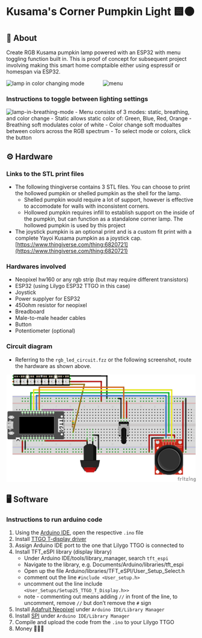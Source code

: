 # Kusama's Corner Pumpkin Light 🟨⚫
## 🚀 About
Create RGB Kusama pumpkin lamp powered with an ESP32 with menu toggling function built in. This is proof of concept for subsequent project involving making this smart home comptaible either using espressif or homespan via ESP32. 
<div style="display: flex;">
    <img src="media/color_change_mode.gif" alt="lamp in color changing mode" width="300" style="margin-right: 10px;" />
    <img src="media/breathing_mode.gif" alt="menu" width="300"/>
</div>

### Instructions to toggle between lighting settings
<img src="media/menu_example.gif"  alt="lamp-in-breathing-mode" width="300"/> 
- Menu consists of 3 modes: static, breathing, and color change
	- Static allows static color of: Green, Blue, Red, Orange
	- Breathing soft modulates color of white
	- Color change soft modualtes between colors across the RGB spectrum
- To select mode or colors, click the button

## ⚙️ Hardware
### Links to the STL print files
- The following thingiverse contains 3 STL files. You can choose to print the hollowed pumpkin or shelled pumpkin as the shell for the lamp.
	- Shelled pumpkin would require a lot of support, however is effective to accomodate for walls with inconsistent corners.
	- Hollowed pumpkin requires infill to establish support on the inside of the pumpkin, but can function as a standalone corner lamp. The hollowed pumpkin is used by this project
- The joystick pumpkin is an optional print and is a custom fit print with a complete Yayoi Kusama pumpkin as a joystick cap.
[https://www.thingiverse.com/thing:6820721](https://www.thingiverse.com/thing:6820721)

### Hardwares involved
- Neopixel hw160 or any rgb strip (but may require different transistors)
- ESP32 (using Lilygo ESP32 TTGO in this case)
- Joystick
- Power supplyer for ESP32
- 450ohm resistor for neopixel
- Breadboard
- Male-to-male header cables
- Button
- Potentiometer (optional)

### Circuit diagram
- Referring to the ``rgb_led_circuit.fzz`` or the following screenshot, route the hardware as shown above.
<img src="media/rgb_led_circuit.png" alt="circuit" width="1000" />

## 🖥️ Software
### Instructions to run arduino code
1) Using the [Arduino IDE](https://www.arduino.cc/en/software), open the respective ``.ino`` file
2) Install [TTGO T-display driver](https://github.com/Xinyuan-LilyGO/TTGO-T-Display)
3) Assign Arduino IDE port to the one that Lilygo TTGO is connected to
4) Install TFT_eSPI library (display library)
	- Under Arduino IDE/tools/library_manager, search ``tft_espi``
	- Navigate to the library, e.g. Documents/Arduino/libraries/tft_espi
	- Open up the file Arduino/libraries/TFT_eSPI/User_Setup_Select.h
	- comment out the line ``#include <User_setup.h>``
	- uncomment out the line include ``<User_Setups/Setup25_TTGO_T_Display.h>>``
	- note - commenting out means adding ``//`` in front of the line, to uncomment, remove ``//`` but don’t remove the ``#`` sign
5) Install [Adafruit Neopixel](https://github.com/adafruit/Adafruit_NeoPixel) under ``Arduino IDE/Library Manager``
6) Install [SPI](https://docs.arduino.cc/language-reference/en/functions/communication/SPI/) under ``Arduino IDE/Library Manager``
7) Compile and upload the code from the ``.ino`` to your Lilygo TTGO
8) Money 💸💸💸

